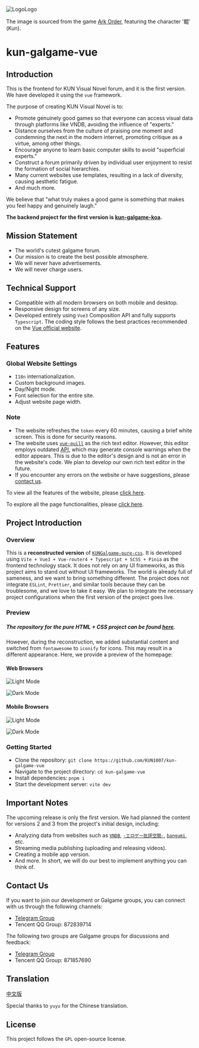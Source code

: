 ![Logo](https://github.com/KUN1007/kun-galgame-vue/blob/layout/src/assets/images/favicon.png)Logo

The image is sourced from the game [Ark Order](https://apps.qoo-app.com/en/app/9593), featuring the character '鲲' (Kun).

# kun-galgame-vue

## Introduction

This is the frontend for KUN Visual Novel forum, and it is the first version. We have developed it using the `vue` framework.

The purpose of creating KUN Visual Novel is to:

- Promote genuinely good games so that everyone can access visual data through platforms like VNDB, avoiding the influence of "experts."
- Distance ourselves from the culture of praising one moment and condemning the next in the modern internet, promoting critique as a virtue, among other things.
- Encourage anyone to learn basic computer skills to avoid "superficial experts."
- Construct a forum primarily driven by individual user enjoyment to resist the formation of social hierarchies.
- Many current websites use templates, resulting in a lack of diversity, causing aesthetic fatigue.
- And much more.

We believe that "what truly makes a good game is something that makes you feel happy and genuinely laugh."

**The backend project for the first version is [kun-galgame-koa](https://github.com/KUN1007/kun-galgame-koa).**

## Mission Statement

- The world's cutest galgame forum.
- Our mission is to create the best possible atmosphere.
- We will never have advertisements.
- We will never charge users.

## Technical Support

- Compatible with all modern browsers on both mobile and desktop.
- Responsive design for screens of any size.
- Developed entirely using `Vue3` Composition API and fully supports `Typescript`. The coding style follows the best practices recommended on the [Vue official website](https://chat.openai.com/c/vuejs.org).

## Features

### Global Website Settings

- `I18n` internationalization.
- Custom background images.
- Day/Night mode.
- Font selection for the entire site.
- Adjust website page width.

### Note

- The website refreshes the `token` every 60 minutes, causing a brief white screen. This is done for security reasons.
- The website uses [`vue-quill`](https://github.com/vueup/vue-quill) as the rich text editor. However, this editor employs outdated [API](https://github.com/vueup/vue-quill/issues/409), which may generate console warnings when the editor appears. This is due to the editor's design and is not an error in the website's code. We plan to develop our own rich text editor in the future.
- If you encounter any errors on the website or have suggestions, please [contact us](https://github.com/KUN1007/kun-galgame-vue#contact-us).

To view all the features of the website, please [click here](https://github.com/KUN1007/kun-galgame-vue/blob/V1/docs/en/feat.md).

To explore all the page functionalities, please [click here](https://github.com/KUN1007/kun-galgame-vue/blob/V1/docs/en/pages.md).

## Project Introduction

### Overview

This is a **reconstructed version** of [`KUNGalgame-pure-css`](https://github.com/KUN1007/kungalgame-pure-css). It is developed using `Vite + Vue3 + Vue-router4 + Typescript + SCSS + Pinia` as the frontend technology stack. It does not rely on any UI frameworks, as this project aims to stand out without UI frameworks. The world is already full of sameness, and we want to bring something different. The project does not integrate `ESLint`, `Prettier`, and similar tools because they can be troublesome, and we love to take it easy. We plan to integrate the necessary project configurations when the first version of the project goes live.

### Preview

##### The repository for the pure HTML + CSS project can be found [here](https://github.com/KUN1007/kungalgame-pure-css).

However, during the reconstruction, we added substantial content and switched from `fontawesome` to `iconify` for icons. This may result in a different appearance. Here, we provide a preview of the homepage:

#### Web Browsers

![Light Mode](https://github.com/KUN1007/kun-galgame-vue/blob/V1/docs/images/preview.png)

![Dark Mode](https://github.com/KUN1007/kun-galgame-vue/blob/V1/docs/images/preview-dark.png)

#### Mobile Browsers

![Light Mode](https://github.com/KUN1007/kun-galgame-vue/blob/V1/docs/images/mobile-preview.png)

![Dark Mode](https://github.com/KUN1007/kun-galgame-vue/blob/V1/docs/images/mobile-preview-dark.png)

### Getting Started

- Clone the repository: `git clone https://github.com/KUN1007/kun-galgame-vue`
- Navigate to the project directory: `cd kun-galgame-vue`
- Install dependencies: `pnpm i`
- Start the development server: `vite dev`

## Important Notes

The upcoming release is only the first version. We had planned the content for versions 2 and 3 from the project's initial design, including:

- Analyzing data from websites such as [`VNDB`](https://vndb.org/), [`-エロゲー批評空間-`](https://erogamescape.dyndns.org/), [`bangumi`](https://bangumi.tv/), etc.
- Streaming media publishing (uploading and releasing videos).
- Creating a mobile app version.
- And more. In short, we will do our best to implement anything you can think of.

## Contact Us

If you want to join our development or Galgame groups, you can connect with us through the following channels:

- [Telegram Group](https://t.me/KUNForum)
- Tencent QQ Group: 872839714

The following two groups are Galgame groups for discussions and feedback:

- [Telegram Group](https://t.me/kungalgame)
- Tencent QQ Group: 871857690


## Translation

[中文版](https://github.com/KUN1007/kun-galgame-vue/blob/V1/docs/zh/README.md)

Special thanks to `yuyu` for the Chinese translation.

## License

This project follows the `GPL` open-source license.
